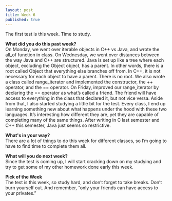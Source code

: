```yaml
---
layout: post
title: Week 6
published: true
---
```

The first test is this week. Time to study.

**What did you do this past week?**  
On Monday, we went over iterable objects in C++ vs Java, and wrote the all_of function in class. On Wednesday, we went over distances between the way Java and C++ are structured. Java is set up like a tree where each object, excluding the Object object, has a parent. In other words, there is a root called Object that everything else branches off from. In C++, it is not necessary for each object to have a parent. There is no root. We also wrote a class called range_iterator and implemented the constructor, the ++ operator, and the == operator. On Friday, improved our range_iterator by declaring the == operator as what’s called a friend. The friend will have access to everything in the class that declared it, but not vice versa. Aside from that, I also started studying a little bit for the test. Every class, I end up learning something new about what happens under the hood with these two languages. It’s interesting how different they are, yet they are capable of completing many of the same things. After writing in C last semester and C++ this semester, Java just seems so restrictive. 

**What's in your way?**  
There are a lot of things to do this week for different classes, so I’m going to have to find time to complete them all.

**What will you do next week?**  
Since the test is coming up, I will start cracking down on my studying and try to get some of my other homework done early this week.

**Pick of the Week**  
The test is this week, so study hard, and don’t forget to take breaks. Don’t burn yourself out. And remember, “only your friends can have access to your privates.”
